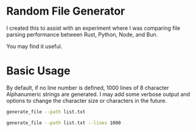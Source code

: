 # Random File Generator

I created this to assist with an experiment where I was comparing file parsing performance
between Rust, Python, Node, and Bun.

You may find it useful.

# Basic Usage

By default, if no line number is defined, 1000 lines of 8 character Alphanumeric strings are generated.
I may add some verbose output and options to change the character size or characters in the future.

```bash
generate_file --path list.txt

generate_file --path list.txt --lines 1000
```
